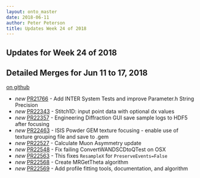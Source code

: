 ```yaml
---
layout: onto_master
date: 2018-06-11
author: Peter Peterson
title: Updates Week 24 of 2018
---
```

Updates for Week 24 of 2018
---------------------------

Detailed Merges for Jun 11 to 17, 2018
--------------------------------------
[on github](https://github.com/mantidproject/mantid/pulls?q=is%3Apr+merged%3A2018-06-12..2018-06-17)

* *new* [PR21766](https://github.com/mantidproject/mantid/pull/21766) - Add INTER System Tests and improve Parameter.h String Precision
* *new* [PR22343](https://github.com/mantidproject/mantid/pull/22343) - Stitch1D: input point data with optional dx values
* *new* [PR22357](https://github.com/mantidproject/mantid/pull/22357) - Engineering Diffraction GUI save sample logs to HDF5 after focusing
* *new* [PR22463](https://github.com/mantidproject/mantid/pull/22463) - ISIS Powder GEM texture focusing - enable use of texture grouping file and save to .gem
* *new* [PR22527](https://github.com/mantidproject/mantid/pull/22527) - Calculate Muon Asymmetry update
* *new* [PR22548](https://github.com/mantidproject/mantid/pull/22548) - Fix failing ConvertWANDSCDtoQTest on OSX
* *new* [PR22563](https://github.com/mantidproject/mantid/pull/22563) - This fixes `ResampleX` for `PreserveEvents=False`
* *new* [PR22568](https://github.com/mantidproject/mantid/pull/22568) - Create MRGetTheta algorithm
* *new* [PR22569](https://github.com/mantidproject/mantid/pull/22569) - Add profile fitting tools, documentation, and algorithm
